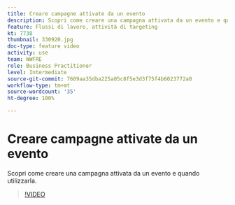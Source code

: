 ```yaml
---
title: Creare campagne attivate da un evento
description: Scopri come creare una campagna attivata da un evento e quando utilizzarla.
feature: Flussi di lavoro, attività di targeting
kt: 7738
thumbnail: 330920.jpg
doc-type: feature video
activity: use
team: WWFRE
role: Business Practitioner
level: Intermediate
source-git-commit: 7609aa35dba225a05c8f5e3d3f75f4b6023772a0
workflow-type: tm+mt
source-wordcount: '35'
ht-degree: 100%

---
```



# Creare campagne attivate da un evento

Scopri come creare una campagna attivata da un evento e quando utilizzarla.

>[!VIDEO](https://video.tv.adobe.com/v/330920?quality=12)
